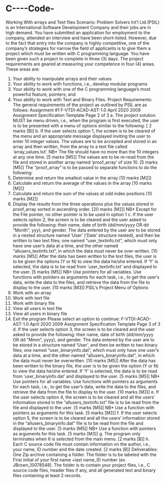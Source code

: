 # C----Code-
Working With arrays and Text files
Scenario:
Problem Solvers Int’l Ltd.(PSIL) is an International Software Development Company and their jobs are in high demand. You have submitted an application for employment to the company, attended an interview and have been short-listed. However, due to the fact that entry into the company is highly competitive, one of the company’s strategies for narrow the field of applicants is to give them a project which must be written with C programming language. You have been given such a project to complete in three (3) days.
The project requirements are geared at measuring your competence in four (4) areas. These areas are:
1. Your ability to manipulate arrays and their values
2. Your ability to work with functions, i.e., develop modular programs
3. Your ability to work with one of the C programming language’s most powerful feature, pointers; and
4. Your ability to work with Text and Binary Files.
Project Requirements:
The general requirements of the project as outlined by PSIL are as follows:
Assignment #1
F-VTDI-ACAD-AST-1.0
April 2020
2009
Assignment Specification Template Page 2 of 3
a. The project solution MUST be menu driven, i.e., when the program is first executed, the user
is to be presented with a menu of options similar to the following:
[ 2 marks [B]]
b. If the user selects option 1, the screen is to be cleared of the menu and an appropriate message
displayed inviting the user to enter 10 integer values.
The values are to be accepted and stored in an array and then written, from the array to a text
file called ‘array_values.txt’. NB* The file should have no more than the 10 integers at any
one time. [5 marks [M5]]
The values are to be re-read from the file and stored in another array named ‘proof_array’ of
size 10. [5 marks [M5]]
The “proof_array” is to be passed to separate functions to do the following:
1. Determine and return the smallest value in the array [10 marks [M2]]
2. Calculate and return the average of the values in the array [10 marks [M2]]
3. Calculate and return the sum of the values at odd index positions [10 marks [M2]]
4. Display the results from the three operations plus the values stored in proof_array
sorted in ascending order. [20 marks [M2]]
NB* Except for the File pointer, no other pointer is to be used in option 1
c. If the user selects option 2, the screen is to be cleared and the user asked to provide the
following: their name, date of birth (dd/mm/yyyy OR dd “Month”, yyy), and gender. The data
entered by the user are to be stored in a nested structure named ‘User’ (‘Date’ structure
nested), and then be written to two text files; one named “user_textinfo.txt”, which must only
have one user’s data at a time, and the other named “allusers_textinfo.txt”, in which the data
must never be over-written. [10 marks [M5]]
After the data has been written to the text files, the user is to be given the options (Y or N) to
view the data he/she entered. If ‘Y’ is selected, the data is to be read from ‘user_textinfo.txt’
and displayed to the user. [5 marks [M5]]
NB* Use pointers for all variables. Use functions with pointers as arguments for each task,
i.e., to get the user’s data, write the data to the files, and retrieve the data from the file to
display to the user. [10 marks [M3]]
PSIL’s Project
Menu of Options
1. Work with an array
2. Work with text file
3. Work with binary file
4. View all users in text file
5. View all users in binary file
6. Exit the program
Please select an option to continue:
F-VTDI-ACAD-AST-1.0
April 2020
2009
Assignment Specification Template Page 3 of 3
d. If the user selects option 3, the screen is to be cleared and the user asked to provide the
following: their name, date of birth (dd/mm/yyyy OR dd “Mmm”, yyyy), and gender. The
data entered by the user are to be stored in a structure named ‘User’, and then be written to
two binary files; one named “user_binaryinfo.dat”, which must only have one user’s data at a
time, and the other named “allusers_binaryinfo.dat”, in which the data must never be overwritten.
[10 marks [M5]]
After the data has been written to the binary file, the user is to be given the option (Y or N) to
view the data he/she entered. If ‘Y’ is selected, the data is to be read from
‘user_binaryinfo.dat’ and displayed to the user. [5 marks [M5]]
NB* Use pointers for all variables. Use functions with pointers as arguments for each task,
i.e., to get the user’s data, write the data to the files, and retrieve the data from the file to
display to the user. [10 marks [M3]]
e. If the user selects option 4, the screen is to be cleared and all the users’ information stored in
the “allusers_textinfo.txt” file is to be read from the file and displayed to the user.
[5 marks [M5]]
NB* Use a function with pointers as arguments for this task. [5 marks [M3]]
f. If the user selects option 5, the screen is to be cleared and all the users’ information stored in
the “allusers_binaryinfo.dat” file is to be read from the file and displayed to the user.
[5 marks [M5]]
NB* Use a function with pointers as arguments for this task. [5 marks [M3]]
g. The program only terminates when 6 is selected from the main menu. [2 marks [B]]
h. Each C source code file must contain information on the author, i.e., your name, ID number
and the date created. [2 marks [B]]
Deliverables:
One Zip archive containing a folder. The folder is to be labeled with the First initial of your first
name +last name_ID number (ex. JBrown_10078548). The folder is to contain your project files,
i.e., C source code files, header files if any, and all generated text and binary files containing at
least 2 records.
